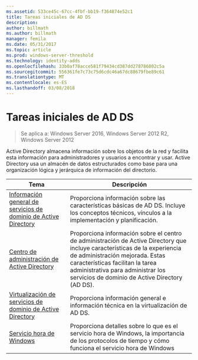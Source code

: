 ```yaml
---
ms.assetid: 533ce45c-67cc-4fbf-bb19-f364874e52c1
title: Tareas iniciales de AD DS
description: 
author: billmath
ms.author: billmath
manager: femila
ms.date: 05/31/2017
ms.topic: article
ms.prod: windows-server-threshold
ms.technology: identity-adds
ms.openlocfilehash: 33b0af78acce581f79434cd387dd278786802c5a
ms.sourcegitcommit: 556361fe7c73c75d6cdc46a67dc88679fbe89c61
ms.translationtype: MT
ms.contentlocale: es-ES
ms.lasthandoff: 03/08/2018
---
```

# <a name="ad-ds-getting-started"></a>Tareas iniciales de AD DS

>Se aplica a: Windows Server 2016, Windows Server 2012 R2, Windows Server 2012

Active Directory almacena información sobre los objetos de la red y facilita esta información para administradores y usuarios a encontrar y usar. Active Directory usa un almacén de datos estructurados como base para una organización lógica y jerárquica de información del directorio.  
  
  
Tema  |Descripción    
---------|---------  
   [Información general de servicios de dominio de Active Directory](../ad-ds/get-started/virtual-dc/Active-Directory-Domain-Services-Overview.md) | Proporciona información sobre las características básicas de AD DS. Incluye los conceptos técnicos, vínculos a la implementación y planificación.     |         
   [Centro de administración de Active Directory](../ad-ds/get-started/adac/Active-Directory-Administrative-Center.md) |  Proporciona información sobre el centro de administración de Active Directory que incluye características de la experiencia de administración mejorada. Estas características facilitan la tarea administrativa para administrar los servicios de dominio de Active Directory (AD DS).      |    
   [Virtualización de servicios de dominio de Active Directory](../ad-ds/get-started/virtual-dc/Active-Directory-Domain-Services-Virtualization.md) |Proporciona información general e información técnica en la virtualización de AD DS.        |    
   [Servicio hora de Windows](../../networking/windows-time-service/Windows-Time-Service.md) |Proporciona detalles sobre lo que es el servicio hora de Windows, la importancia de los protocolos de tiempo y cómo funciona el servicio hora de Windows  
   
  
    
  
  



